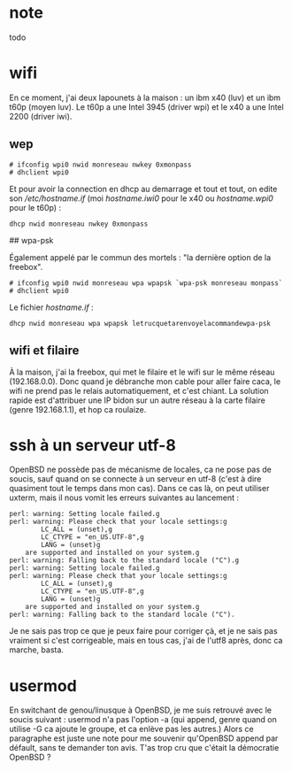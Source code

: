 # note

todo



# wifi

En ce moment, j'ai deux lapounets à la maison : un ibm x40 (luv) et un ibm t60p
(moyen luv). Le t60p a une Intel 3945 (driver wpi) et le x40 a une Intel 2200
(driver iwi).



## wep

	# ifconfig wpi0 nwid monreseau nwkey 0xmonpass
	# dhclient wpi0

Et pour avoir la connection en dhcp au demarrage et tout et tout, on edite son
_/etc/hostname.if_ (moi _hostname.iwi0_ pour le x40 ou _hostname.wpi0_ pour le
t60p) :

	dhcp nwid monreseau nwkey 0xmonpass



## wpa-psk

Également appelé par le commun des mortels : "la dernière option de la freebox".

	# ifconfig wpi0 nwid monreseau wpa wpapsk `wpa-psk monreseau monpass`
	# dhclient wpi0

Le fichier _hostname.if_ :

	dhcp nwid monreseau wpa wpapsk letrucquetarenvoyelacommandewpa-psk



## wifi et filaire

À la maison, j'ai la freebox, qui met le filaire et le wifi sur le même
réseau (192.168.0.0). Donc quand je débranche mon cable pour aller faire
caca, le wifi ne prend pas le relais automatiquement, et c'est chiant. La
solution rapide est d'attribuer une IP bidon sur un autre réseau à la carte
filaire (genre 192.168.1.1), et hop ca roulaize.



# ssh à un serveur utf-8

OpenBSD ne possède pas de mécanisme de locales, ca ne pose pas de soucis, sauf
quand on se connecte à un serveur en utf-8 (c'est à dire quasiment tout le
temps dans mon cas). Dans ce cas là, on peut utiliser uxterm, mais il nous
vomit les erreurs suivantes au lancement :

	perl: warning: Setting locale failed.g
	perl: warning: Please check that your locale settings:g
			LC_ALL = (unset),g
			LC_CTYPE = "en_US.UTF-8",g
			LANG = (unset)g
		are supported and installed on your system.g
	perl: warning: Falling back to the standard locale ("C").g
	perl: warning: Setting locale failed.g
	perl: warning: Please check that your locale settings:g
			LC_ALL = (unset),g
			LC_CTYPE = "en_US.UTF-8",g
			LANG = (unset)g
		are supported and installed on your system.g
	perl: warning: Falling back to the standard locale ("C").

Je ne sais pas trop ce que je peux faire pour corriger çà, et je ne sais pas
vraiment si c'est corrigeable, mais en tous cas, j'ai de l'utf8 après, donc
ca marche, basta.



# usermod

En switchant de genou/linusque à OpenBSD, je me suis retrouvé avec le soucis
suivant : usermod n'a pas l'option -a (qui append, genre quand on utilise -G
ca ajoute le groupe, et ca enlève pas les autres.) Alors ce paragraphe est
juste une note pour me souvenir qu'OpenBSD append par défault, sans te demander
ton avis. T'as trop cru que c'était la démocratie OpenBSD ?
